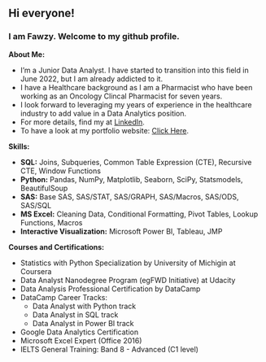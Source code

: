 ## Hi everyone!
### I am Fawzy. Welcome to my github profile.



**About Me:**
- I’m a Junior Data Analyst. I have started to transition into this field in June 2022, but I am already addicted to it.
- I have a Healthcare background as I am a Pharmacist who have been working as an Oncology Clincal Pharmacist for seven years.
- I look forward to leveraging my years of experience in the healthcare industry to add value in a Data Analytics position. 
- For more details, find my at [LinkedIn](https://www.linkedin.com/in/fawzy-almatary/).
- To have a look at my portfolio website: [Click Here](https://fawzyalmatary.com/).

**Skills:**
- **SQL:** Joins, Subqueries, Common Table Expression (CTE), Recursive CTE, Window Functions
- **Python:** Pandas, NumPy, Matplotlib, Seaborn, SciPy, Statsmodels, BeautifulSoup
- **SAS:** Base SAS, SAS/STAT, SAS/GRAPH, SAS/Macros, SAS/ODS, SAS/SQL
- **MS Excel:** Cleaning Data, Conditional Formatting, Pivot Tables, Lookup Functions, Macros
- **Interactive Visualization:** Microsoft Power BI, Tableau, JMP

**Courses and Certifications:**
- Statistics with Python Specialization by University of Michigin at Coursera
- Data Analyst Nanodegree Program (egFWD Initiative) at Udacity
- Data Analysis Professional Certification by DataCamp
- DataCamp Career Tracks:
  * Data Analyst with Python track
  * Data Analyst in SQL track
  * Data Analyst in Power BI track
- Google Data Analytics Certification
- Microsoft Excel Expert (Office 2016)
- IELTS General Training: Band 8 - Advanced (C1 level)
